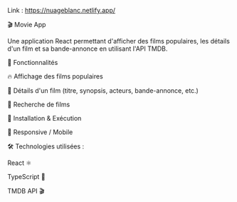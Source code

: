 Link : https://nuageblanc.netlify.app/

🎬 Movie App

Une application React permettant d'afficher des films populaires, les détails d'un film et sa bande-annonce en utilisant l'API TMDB.

📌 Fonctionnalités

🔥 Affichage des films populaires

🎥 Détails d'un film (titre, synopsis, acteurs, bande-annonce, etc.)

🔎 Recherche de films

🚀 Installation & Exécution

📱 Responsive / Mobile


🛠 Technologies utilisées :
  
  React ⚛️
  
  TypeScript 📝
  
  TMDB API 🎬


